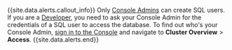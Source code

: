{{site.data.alerts.callout_info}}
Only [Console Admins](cockroachcloud-console-access-management.html#console-admin) can create SQL users. If you are a [Developer](cockroachcloud-console-access-management.html#developer), you need to ask your Console Admin for the credentials of a SQL user to access the database. To find out who's your Console Admin, [sign in to the Console](cockroachcloud-sign-up-for-a-cluster.html#sign-in) and navigate to **Cluster Overview** > **Access**.
{{site.data.alerts.end}}
